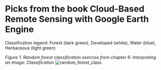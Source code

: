 # Picks from the book Cloud-Based Remote Sensing with Google Earth Engine

Classification legend: Forest (dark green), Developed (white), Water (blue), Herbaceous (light green)

_Figure 1. Random forest classification exercise from chapter 6: Interpreting an Image: Classification_
![random_forest_class](https://github.com/user-attachments/assets/12600629-62f0-4a8c-b1e1-25201e9e35a6)
